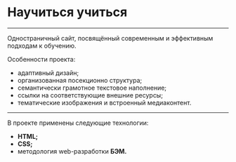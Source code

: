 # Научиться учиться

***

Одностраничный сайт, посвящённый современным и эффективным подходам к обучению.

Особенности проекта:
- адаптивный дизайн;
- организованная посекционно структура;
- семантически грамотное текстовое наполнение;
- ссылки на соответствующие внешние ресурсы;
- тематические изображения и встроенный медиаконтент.

***

В проекте применены следующие технологии:
- **HTML;**
- **CSS;**
- методология web-разработки **БЭМ.**
